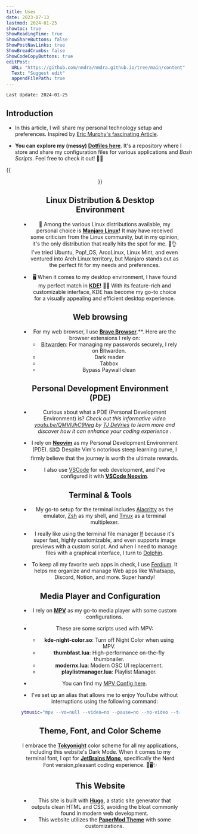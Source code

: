 ```yaml
---
title: Uses
date: 2023-07-13
lastmod: 2024-01-25
showtoc: true
ShowReadingTime: true
ShowShareButtons: false
ShowPostNavLinks: true
ShowBreadCrumbs: false
ShowCodeCopyButtons: true
editPost:
  URL: "https://github.com/nmdra/nmdra.github.io/tree/main/content"
  Text: "Suggest edit"
  appendFilePath: true
---
```

`Last Update: 2024-01-25`

## Introduction
+ In this article, I will share my personal technology setup and preferences. Inspired by [Eric Murphy's fascinating Article](https://ericmurphy.xyz/uses/). 

+ **You can explore my (messy)  [Dotfiles here](https://github.com/nmdra/Dotfiles)**. It's a repository where I store and share my configuration files for various applications and *Bash Scripts*. Feel free to check it out! 👀🔧

{{<figure src="/images/desktop.webp" caption="My Desktop With Favorite Applications" alt="My Desktop Preview" width= "100%" height="auto"  align="center" >}}

## Linux Distribution & Desktop Environment

+ 🐧 Among the various Linux distributions available, my personal choice is **[Manjaro Linux](https://manjaro.org)!** It may have received some criticism from the Linux community, but in my opinion, it's the only distribution that really hits the spot for me. 🎯👌 I've tried Ubuntu, Pop!_OS, ArcoLinux, Linux Mint, and even ventured into Arch Linux territory, but Manjaro stands out as the perfect fit for my needs and preferences.

+ 🖥️ When it comes to my desktop environment, I have found my perfect match in **[KDE](https://kde.org/)!** 🌈✨ With its feature-rich and customizable interface, KDE has become my go-to choice for a visually appealing and efficient desktop experience.

## Web browsing

+ For my web browser, I use **[Brave Browser](https://brave.com)**.**.
Here are the browser extensions I rely on:
    - [Bitwarden](https://bitwarden.com/): For managing my passwords securely, I rely on Bitwarden.
    - Dark reader
    - Tabbox
    - Bypass Paywall clean

## Personal Development Environment (PDE)

+ Curious about what a PDE (Personal Development Environment) is? *Check out this informative video [youtu.be/QMVIJhC9Veg](https://youtu.be/QMVIJhC9Veg) by [TJ DeVries](https://github.com/tjdevries) to learn more and discover how it can enhance your coding experience*
.
+ I rely on **[Neovim](https://neovim.org)** as my Personal Development Environment (PDE). ⌨️😊 Despite Vim's notorious steep learning curve, I firmly believe that the journey is worth the ultimate rewards.

+ I also use [VSCode](https://code.visualstudio.com) for web development, and I've configured it with  [**VSCode Neovim**](https://github.com/vscode-neovim/vscode-neovim).

## Terminal & Tools

+ My go-to setup for the terminal includes [Alacritty](https://github.com/alacritty/alacritty) as the emulator, [Zsh](https://www.zsh.org/) as my shell, and [Tmux](https://github.com/tmux/tmux/wiki) as a terminal multiplexer.

+ I really like using the terminal file manager [lf](https://github.com/gokcehan/lf) because it's super fast, highly customizable, and even supports image previews with a custom script. And when I need to manage files with a graphical interface, I turn to [Dolphin](https://invent.kde.org/system/dolphin).

+ To keep all my favorite web apps in check, I use [Ferdium](https://github.com/ferdium/ferdium-app). It helps me organize and manage Web apps like Whatsapp, Discord, Notion, and more. Super handy!

## Media Player and Configuration

+ I rely on **[MPV](https://github.com/mpv-player/mpv)** as my go-to media player with some custom configurations.
     
+ These are some scripts used with MPV:
    - **kde-night-color.so**: Turn off Night Color when using MPV.
    - **thumbfast.lua**: High-performance on-the-fly thumbnailer.
    - **modernx.lua**: Modern OSC UI replacement.
    - **playlistmanager.lua**: Playlist Manager.

+ You can find my [MPV Config here](https://github.com/nmdra/Dotfiles/tree/main/mpv).
    
+ I've set up an alias that allows me to enjoy YouTube without interruptions using the following command:
    
```bash
ytmusic="mpv --vo=null --video=no --pause=no --no-video --term-osd-bar --loop-playlist=inf "
```

## Theme, Font, and Color Scheme

I embrace the **[Tokyonight](https://github.com/folke/tokyonight.nvim)** color scheme for all my applications, including this website's Dark Mode. When it comes to my terminal font, I opt for **[JetBrains Mono](https://www.jetbrains.com/lp/mono/)**, specifically the Nerd Font version,pleasant coding experience. 🎨🖥️✨

## This Website

- This site is built with **[Hugo](https://gohugo.io)**, a static site generator that outputs clean HTML and CSS, avoiding the bloat commonly found in modern web development.
- This website utilizes the **[PaperMod Theme](https://github.com/adityatelange/hugo-PaperMod)** with some customizations.

